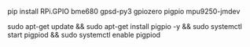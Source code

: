 pip install RPi.GPIO bme680 gpsd-py3 gpiozero pigpio mpu9250-jmdev


sudo apt-get update && sudo apt-get install pigpio -y && sudo systemctl start pigpiod && sudo systemctl enable pigpiod

